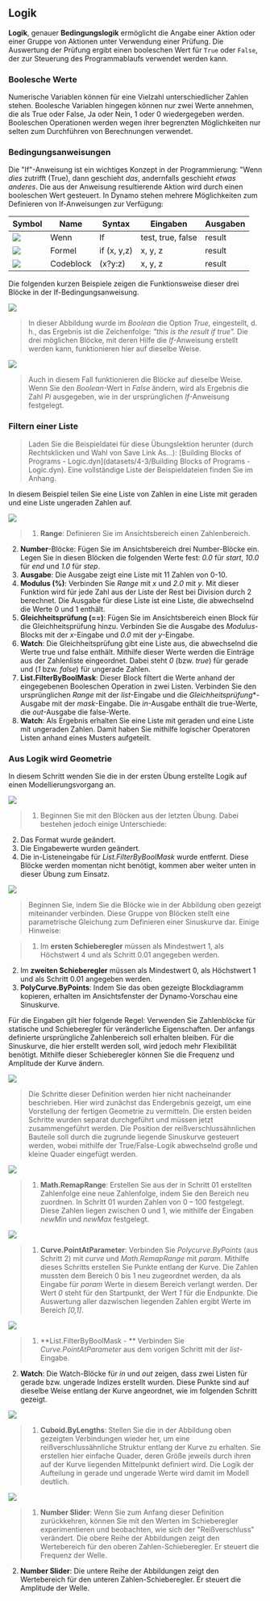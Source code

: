 

## Logik

**Logik**, genauer **Bedingungslogik** ermöglicht die Angabe einer Aktion oder einer Gruppe von Aktionen unter Verwendung einer Prüfung. Die Auswertung der Prüfung ergibt einen booleschen Wert für ```True``` oder ```False```, der zur Steuerung des Programmablaufs verwendet werden kann.

### Boolesche Werte

Numerische Variablen können für eine Vielzahl unterschiedlicher Zahlen stehen. Boolesche Variablen hingegen können nur zwei Werte annehmen, die als True oder False, Ja oder Nein, 1 oder 0 wiedergegeben werden. Booleschen Operationen werden wegen ihrer begrenzten Möglichkeiten nur selten zum Durchführen von Berechnungen verwendet.

### Bedingungsanweisungen

Die "If"-Anweisung ist ein wichtiges Konzept in der Programmierung: "Wenn *dies* zutrifft (True), dann geschieht *das*, andernfalls geschieht *etwas anderes*. Die aus der Anweisung resultierende Aktion wird durch einen booleschen Wert gesteuert. In Dynamo stehen mehrere Möglichkeiten zum Definieren von If-Anweisungen zur Verfügung:

|Symbol|Name|Syntax|Eingaben|Ausgaben|
| -- | -- | -- | -- | -- |
|![](../images/icons/DSCoreNodesUI-Logic-If-Large.png)|Wenn|If|test, true, false|result|
|![](../images/icons/DSCoreNodesUI-Formula-Large.png)|Formel|if (x, y,z)|x, y, z|result|
|![](../images/icons/Dynamo-Nodes-CodeBlockNodeModel-Large.png)|Codeblock|(x?y:z)|x, y, z|result|

Die folgenden kurzen Beispiele zeigen die Funktionsweise dieser drei Blöcke in der If-Bedingungsanweisung.

![](images/4-3/IFs.png)

> In dieser Abbildung wurde im *Boolean* die Option *True*, eingestellt, d. h., das Ergebnis ist die Zeichenfolge: *"this is the result if true".* Die drei möglichen Blöcke, mit deren Hilfe die *If*-Anweisung erstellt werden kann, funktionieren hier auf dieselbe Weise.

![](images/4-3/IFs2.png)

> Auch in diesem Fall funktionieren die Blöcke auf dieselbe Weise. Wenn Sie den *Boolean*-Wert in *False* ändern, wird als Ergebnis die Zahl *Pi* ausgegeben, wie in der ursprünglichen *If*-Anweisung festgelegt.

### Filtern einer Liste

> Laden Sie die Beispieldatei für diese Übungslektion herunter (durch Rechtsklicken und Wahl von Save Link As...): [Building Blocks of Programs - Logic.dyn](datasets/4-3/Building Blocks of Programs - Logic.dyn). Eine vollständige Liste der Beispieldateien finden Sie im Anhang.

In diesem Beispiel teilen Sie eine Liste von Zahlen in eine Liste mit geraden und eine Liste ungeraden Zahlen auf.

![](images/4-3/01.png)

> 1. **Range**: Definieren Sie im Ansichtsbereich einen Zahlenbereich.
2. **Number**-Blöcke: Fügen Sie im Ansichtsbereich drei Number-Blöcke ein. Legen Sie in diesen Blöcken die folgenden Werte fest: *0.0* für *start*, *10.0* für *end* und *1.0* für *step*.
3. **Ausgabe**: Die Ausgabe zeigt eine Liste mit 11 Zahlen von 0-10.
4. **Modulus (%)**: Verbinden Sie *Range* mit *x* und *2.0* mit *y*. Mit dieser Funktion wird für jede Zahl aus der Liste der Rest bei Division durch 2 berechnet. Die Ausgabe für diese Liste ist eine Liste, die abwechselnd die Werte 0 und 1 enthält.
5. **Gleichheitsprüfung (==)**: Fügen Sie im Ansichtsbereich einen Block für die Gleichheitsprüfung hinzu. Verbinden Sie die Ausgabe des *Modulus*-Blocks mit der *x*-Eingabe und *0.0* mit der *y*-Eingabe.
6. **Watch**: Die Gleichheitsprüfung gibt eine Liste aus, die abwechselnd die Werte true und false enthält. Mithilfe dieser Werte werden die Einträge aus der Zahlenliste eingeordnet. Dabei steht *0* (bzw. *true*) für gerade und (*1* bzw. *false*) für ungerade Zahlen.
7. **List.FilterByBoolMask**: Dieser Block filtert die Werte anhand der eingegebenen Booleschen Operation in zwei Listen. Verbinden Sie den ursprünglichen *Range* mit der *list*-Eingabe und die *Gleichheitsprüfung**-Ausgabe mit der *mask*-Eingabe. Die *in*-Ausgabe enthält die true-Werte, die *out*-Ausgabe die false-Werte.
8. **Watch**: Als Ergebnis erhalten Sie eine Liste mit geraden und eine Liste mit ungeraden Zahlen. Damit haben Sie mithilfe logischer Operatoren Listen anhand eines Musters aufgeteilt.

### Aus Logik wird Geometrie

In diesem Schritt wenden Sie die in der ersten Übung erstellte Logik auf einen Modellierungsvorgang an.

![](images/4-3/02.png)

> 1. Beginnen Sie mit den Blöcken aus der letzten Übung. Dabei bestehen jedoch einige Unterschiede:
2. Das Format wurde geändert.
3. Die Eingabewerte wurden geändert.
4. Die in-Listeneingabe für *List.FilterByBoolMask* wurde entfernt. Diese Blöcke werden momentan nicht benötigt, kommen aber weiter unten in dieser Übung zum Einsatz.

![](images/4-3/03.png)

> Beginnen Sie, indem Sie die Blöcke wie in der Abbildung oben gezeigt miteinander verbinden. Diese Gruppe von Blöcken stellt eine parametrische Gleichung zum Definieren einer Sinuskurve dar. Einige Hinweise:

> 1. Im **ersten Schieberegler** müssen als Mindestwert 1, als Höchstwert 4 und als Schritt 0.01 angegeben werden.
2. Im **zweiten Schieberegler** müssen als Mindestwert 0, als Höchstwert 1 und als Schritt 0.01 angegeben werden.
3. **PolyCurve.ByPoints**: Indem Sie das oben gezeigte Blockdiagramm kopieren, erhalten im Ansichtsfenster der Dynamo-Vorschau eine Sinuskurve.

Für die Eingaben gilt hier folgende Regel: Verwenden Sie Zahlenblöcke für statische und Schieberegler für veränderliche Eigenschaften. Der anfangs definierte ursprüngliche Zahlenbereich soll erhalten bleiben. Für die Sinuskurve, die hier erstellt werden soll, wird jedoch mehr Flexibilität benötigt. Mithilfe dieser Schieberegler können Sie die Frequenz und Amplitude der Kurve ändern.

![](images/4-3/04.png)

> Die Schritte dieser Definition werden hier nicht nacheinander beschrieben. Hier wird zunächst das Endergebnis gezeigt, um eine Vorstellung der fertigen Geometrie zu vermitteln. Die ersten beiden Schritte wurden separat durchgeführt und müssen jetzt zusammengeführt werden. Die Position der reißverschlussähnlichen Bauteile soll durch die zugrunde liegende Sinuskurve gesteuert werden, wobei mithilfe der True/False-Logik abwechselnd große und kleine Quader eingefügt werden.

![](images/4-3/05.png)

> 1. **Math.RemapRange**: Erstellen Sie aus der in Schritt 01 erstellten Zahlenfolge eine neue Zahlenfolge, indem Sie den Bereich neu zuordnen. In Schritt 01 wurden Zahlen von 0 – 100 festgelegt. Diese Zahlen liegen zwischen 0 und 1, wie mithilfe der Eingaben *newMin* und *newMax* festgelegt.

![](images/4-3/06.png)

> 1. **Curve.PointAtParameter**: Verbinden Sie *Polycurve.ByPoints* (aus Schritt 2) mit *curve* und *Math.RemapRange* mit *param*. Mithilfe dieses Schritts erstellen Sie Punkte entlang der Kurve. Die Zahlen mussten dem Bereich 0 bis 1 neu zugeordnet werden, da als Eingabe für *param* Werte in diesem Bereich verlangt werden. Der Wert *0* steht für den Startpunkt, der Wert *1* für die Endpunkte. Die Auswertung aller dazwischen liegenden Zahlen ergibt Werte im Bereich *[0,1]*.

![](images/4-3/07.png)

> 1. **List.FilterByBoolMask - ** Verbinden Sie *Curve.PointAtParameter* aus dem vorigen Schritt mit der *list*-Eingabe.
2. **Watch**: Die Watch-Blöcke für *in* und *out* zeigen, dass zwei Listen für gerade bzw. ungerade Indizes erstellt wurden. Diese Punkte sind auf dieselbe Weise entlang der Kurve angeordnet, wie im folgenden Schritt gezeigt.

![](images/4-3/08.png)

> 1. **Cuboid.ByLengths**: Stellen Sie die in der Abbildung oben gezeigten Verbindungen wieder her, um eine reißverschlussähnliche Struktur entlang der Kurve zu erhalten. Sie erstellen hier einfache Quader, deren Größe jeweils durch ihren auf der Kurve liegenden Mittelpunkt definiert wird. Die Logik der Aufteilung in gerade und ungerade Werte wird damit im Modell deutlich.

![](images/4-3/matrix.png)

> 1. **Number Slider**: Wenn Sie zum Anfang dieser Definition zurückkehren, können Sie mit den Werten im Schieberegler experimentieren und beobachten, wie sich der "Reißverschluss" verändert. Die obere Reihe der Abbildungen zeigt den Wertebereich für den oberen Zahlen-Schieberegler. Er steuert die Frequenz der Welle.
2. **Number Slider**: Die untere Reihe der Abbildungen zeigt den Wertebereich für den unteren Zahlen-Schieberegler. Er steuert die Amplitude der Welle.

